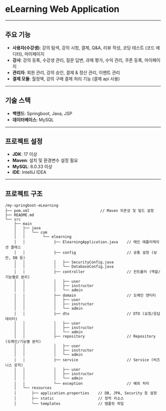 # eLearning Web Application

---

## 주요 기능
- **사용자(수강생)**: 강의 탐색, 강의 시청, 결제, Q&A, 리뷰 작성, 코딩 테스트 (코드 에디터), 마이페이지
- **강사**: 강의 등록, 수강생 관리, 질문 답변, 과제 평가, 수익 관리, 쿠폰 등록, 마이페이지
- **관리자**: 회원 관리, 강의 승인, 결제 & 정산 관리, 이벤트 관리
- **결제 모듈**: 월정액, 강의 구매 결제 처리 기능 (결제 api 사용)

---

## 기술 스택
- **백엔드**: Springboot, Java, JSP
- **데이터베이스**: MySQL

---

## 프로젝트 설정
- **JDK**: 17 이상
- **Maven**: 설치 및 환경변수 설정 필요
- **MySQL**: 8.0.33 이상
- **IDE**: IntelliJ IDEA

---

## 프로젝트 구조

```
/my-springboot-eLearning
├── pom.xml                                // Maven 의존성 및 빌드 설정
├── README.md
└── src
    ├── main
    │   ├── java
    │   │   └── com
    │   │        └── elearning
    │   │             ├── ElearningApplication.java    // 메인 애플리케이션 클래스
    │   │             ├── config                       // 공통 설정 (보안, DB 등)
    │   │             │   ├── SecurityConfig.java
    │   │             │   └── DatabaseConfig.java
    │   │             ├── controller                   // 컨트롤러 (역할/기능별로 분리)
    │   │             │   ├── user                     
    │   │             │   ├── instructor          
    │   │             │   └── admin               
    │   │             ├── domain                       // 도메인 엔티티
    │   │             │   ├── user         
    │   │             │   ├── instructor            
    │   │             │   └── admin                     
    │   │             ├── dto                          // DTO (요청/응답 데이터)
    │   │             │   ├── user
    │   │             │   ├── instructor
    │   │             │   └── admin
    │   │             ├── repository                   // Repository (도메인/기능별 분리)
    │   │             │   ├── user
    │   │             │   ├── instructor
    │   │             │   └── admin
    │   │             ├── service                      // Service (비즈니스 로직)
    │   │             │   ├── user
    │   │             │   ├── instructor
    │   │             │   └── admin
    │   │             └── exception                    // 예외 처리
    │   └── resources
    │       ├── application.properties    // DB, JPA, Security 등 설정
    │       ├── static                    // 정적 리소스
    │       └── templates                 // 템플릿 파일
```                      
